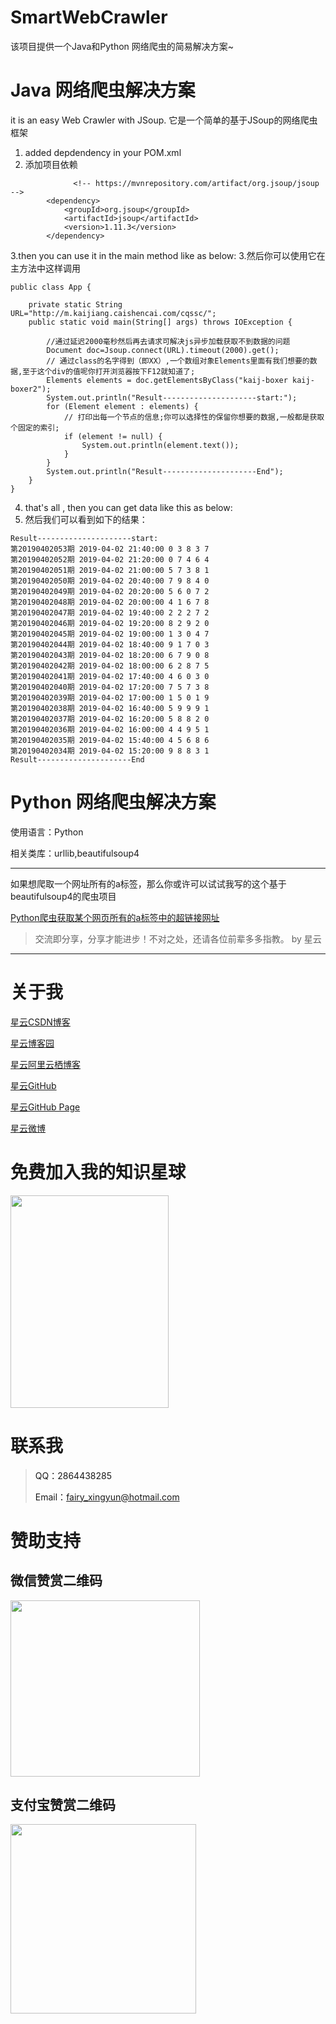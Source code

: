 # SmartWebCrawler

该项目提供一个Java和Python 网络爬虫的简易解决方案~

# Java 网络爬虫解决方案

it is an easy Web Crawler with JSoup.
它是一个简单的基于JSoup的网络爬虫框架

1. added depdendency in your POM.xml 
1. 添加项目依赖

```
              <!-- https://mvnrepository.com/artifact/org.jsoup/jsoup -->   
		<dependency>   
			<groupId>org.jsoup</groupId>    
			<artifactId>jsoup</artifactId>   
			<version>1.11.3</version>   
		</dependency>  
```		
3.then you can use it in the main method  like as below:
3.然后你可以使用它在主方法中这样调用
```
public class App {
	
	private static String URL="http://m.kaijiang.caishencai.com/cqssc/";
	public static void main(String[] args) throws IOException {
		
		//通过延迟2000毫秒然后再去请求可解决js异步加载获取不到数据的问题
		Document doc=Jsoup.connect(URL).timeout(2000).get();
		// 通过class的名字得到（即XX）,一个数组对象Elements里面有我们想要的数据,至于这个div的值呢你打开浏览器按下F12就知道了;
		Elements elements = doc.getElementsByClass("kaij-boxer kaij-boxer2");
		System.out.println("Result---------------------start:");
		for (Element element : elements) {
			// 打印出每一个节点的信息;你可以选择性的保留你想要的数据,一般都是获取个固定的索引;
			if (element != null) {
				System.out.println(element.text());
			}
		}
		System.out.println("Result---------------------End");
	}
}
```
4. that's all , then you can get data like this as below:
4. 然后我们可以看到如下的结果：
```
Result---------------------start:
第20190402053期 2019-04-02 21:40:00 0 3 8 3 7
第20190402052期 2019-04-02 21:20:00 0 7 4 6 4
第20190402051期 2019-04-02 21:00:00 5 7 3 8 1
第20190402050期 2019-04-02 20:40:00 7 9 8 4 0
第20190402049期 2019-04-02 20:20:00 5 6 0 7 2
第20190402048期 2019-04-02 20:00:00 4 1 6 7 8
第20190402047期 2019-04-02 19:40:00 2 2 2 7 2
第20190402046期 2019-04-02 19:20:00 8 2 9 2 0
第20190402045期 2019-04-02 19:00:00 1 3 0 4 7
第20190402044期 2019-04-02 18:40:00 9 1 7 0 3
第20190402043期 2019-04-02 18:20:00 6 7 9 0 8
第20190402042期 2019-04-02 18:00:00 6 2 8 7 5
第20190402041期 2019-04-02 17:40:00 4 6 0 3 0
第20190402040期 2019-04-02 17:20:00 7 5 7 3 8
第20190402039期 2019-04-02 17:00:00 1 5 0 1 9
第20190402038期 2019-04-02 16:40:00 5 9 9 9 1
第20190402037期 2019-04-02 16:20:00 5 8 8 2 0
第20190402036期 2019-04-02 16:00:00 4 4 9 5 1
第20190402035期 2019-04-02 15:40:00 4 5 6 8 6
第20190402034期 2019-04-02 15:20:00 9 8 8 3 1
Result---------------------End
```

# Python 网络爬虫解决方案

使用语言：Python

相关类库：urllib,beautifulsoup4

---

如果想爬取一个网址所有的a标签，那么你或许可以试试我写的这个基于beautifulsoup4的爬虫项目

[Python爬虫获取某个网页所有的a标签中的超链接网址](https://blog.csdn.net/hadues/article/details/88981686)

> 交流即分享，分享才能进步！不对之处，还请各位前辈多多指教。  by 星云

---
# 关于我

[星云CSDN博客](https://blog.csdn.net/hadues)

[星云博客园](http://www.cnblogs.com/xingyunblog)

[星云阿里云栖博客](https://yq.aliyun.com/u/xingyunsky)

[星云GitHub](https://github.com/geekxingyun)

[星云GitHub Page](http://www.520geek.cn)

[星云微博](https://weibo.com/xingyunsky)

# 免费加入我的知识星球

<p><a href="https://github.com/geekxingyun/SpringBootBestPracticesSample/blob/master/resources/images/my_world.png?raw=true"> <img src="https://github.com/geekxingyun/SpringBootBestPracticesSample/blob/master/resources/images/my_world.png?raw=true" width="253" height="340"><a><p>

# 联系我

> QQ：2864438285　
> 
> Email：fairy_xingyun@hotmail.com   

# 赞助支持

<h2>微信赞赏二维码</h2>
<p><img src="https://img2018.cnblogs.com/blog/622489/201812/622489-20181215164147325-217176189.png" alt="" width="303" height="282"></p>
<h2>支付宝赞赏二维码</h2>
<p><img src="https://img2018.cnblogs.com/blog/622489/201812/622489-20181215164420863-364321980.png" alt="" width="297" height="303"></p>

